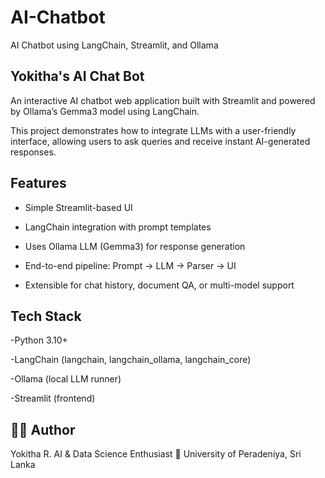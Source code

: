 # AI-Chatbot
AI Chatbot using LangChain, Streamlit, and Ollama

## Yokitha's AI Chat Bot

An interactive AI chatbot web application built with Streamlit and powered by Ollama’s Gemma3 model using LangChain.

This project demonstrates how to integrate LLMs with a user-friendly interface, allowing users to ask queries and receive instant AI-generated responses.

## Features

- Simple Streamlit-based UI

- LangChain integration with prompt templates

- Uses Ollama LLM (Gemma3) for response generation

- End-to-end pipeline: Prompt → LLM → Parser → UI

- Extensible for chat history, document QA, or multi-model support

## Tech Stack

-Python 3.10+

-LangChain (langchain, langchain_ollama, langchain_core)

-Ollama (local LLM runner)

-Streamlit (frontend)


## 👩‍💻 Author

Yokitha R.
AI & Data Science Enthusiast
📍 University of Peradeniya, Sri Lanka
